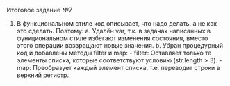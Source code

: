 Итоговое задание  №7

1. В функциональном стиле код  описывает, что надо делать, а не как это сделать. Поэтому:
   a. Удалён var, т.к. в задачах написанных в функциональном стиле избегают изменения состояния, вместо этого операции возвращают новые значения.
   b. Убран процедурный код и добавлены методы filter и map:
       - filter: Оставляет только те элементы списка, которые соответствуют условию (str.length > 3).
       - map: Преобразует каждый элемент списка, т.е. переводит строки в верхний регистр.
